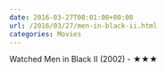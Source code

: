 ```yaml
---
date: 2016-03-27T00:01:00+00:00
url: /2016/03/27/men-in-black-ii.html
categories: Movies
---
```

Watched Men in Black II (2002) - ★★★





